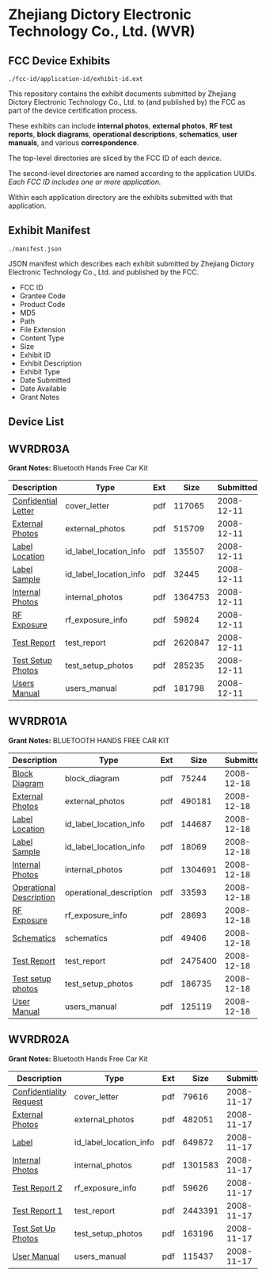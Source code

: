 # Zhejiang Dictory Electronic Technology Co., Ltd. (WVR)
## FCC Device Exhibits

```
./fcc-id/application-id/exhibit-id.ext
```

This repository contains the exhibit documents submitted by Zhejiang Dictory Electronic Technology Co., Ltd. to (and published by) the FCC as part of the device certification process.

These exhibits can include **internal photos**, **external photos**, **RF test reports**, **block diagrams**, **operational descriptions**, **schematics**, **user manuals**, and various **correspondence**.

The top-level directories are sliced by the FCC ID of each device.

The second-level directories are named according to the application UUIDs. *Each FCC ID includes one or more application.*

Within each application directory are the exhibits submitted with that application. 

## Exhibit Manifest

```
./manifest.json
```

JSON manifest which describes each exhibit submitted by Zhejiang Dictory Electronic Technology Co., Ltd. and published by the FCC.

- FCC ID
- Grantee Code
- Product Code
- MD5
- Path
- File Extension
- Content Type
- Size
- Exhibit ID
- Exhibit Description
- Exhibit Type
- Date Submitted
- Date Available
- Grant Notes

## Device List
## WVRDR03A
**Grant Notes:** Bluetooth Hands Free Car Kit

| Description | Type | Ext | Size | Submitted | Available |
| ----------- | ---- | --- | ---- | --------- | --------- |
| [Confidential Letter](WVRDR03A/7aed5b7f425bba2fca55b147353f39f7/1042929.pdf) | cover_letter | pdf | 117065 | 2008-12-11 | 2008-12-12 |
| [External Photos](WVRDR03A/7aed5b7f425bba2fca55b147353f39f7/1042930.pdf) | external_photos | pdf | 515709 | 2008-12-11 | 2008-12-12 |
| [Label Location](WVRDR03A/7aed5b7f425bba2fca55b147353f39f7/1042932.pdf) | id_label_location_info | pdf | 135507 | 2008-12-11 | 2008-12-12 |
| [Label Sample](WVRDR03A/7aed5b7f425bba2fca55b147353f39f7/1042933.pdf) | id_label_location_info | pdf | 32445 | 2008-12-11 | 2008-12-12 |
| [Internal Photos](WVRDR03A/7aed5b7f425bba2fca55b147353f39f7/1042931.pdf) | internal_photos | pdf | 1364753 | 2008-12-11 | 2008-12-12 |
| [RF Exposure](WVRDR03A/7aed5b7f425bba2fca55b147353f39f7/1042934.pdf) | rf_exposure_info | pdf | 59824 | 2008-12-11 | 2008-12-12 |
| [Test Report](WVRDR03A/7aed5b7f425bba2fca55b147353f39f7/1042935.pdf) | test_report | pdf | 2620847 | 2008-12-11 | 2008-12-12 |
| [Test Setup Photos](WVRDR03A/7aed5b7f425bba2fca55b147353f39f7/1042936.pdf) | test_setup_photos | pdf | 285235 | 2008-12-11 | 2008-12-12 |
| [Users Manual](WVRDR03A/7aed5b7f425bba2fca55b147353f39f7/1042937.pdf) | users_manual | pdf | 181798 | 2008-12-11 | 2008-12-12 |
## WVRDR01A
**Grant Notes:** BLUETOOTH HANDS FREE CAR KIT

| Description | Type | Ext | Size | Submitted | Available |
| ----------- | ---- | --- | ---- | --------- | --------- |
| [Block Diagram](WVRDR01A/6bee236bbff033a06d12ab3592bb327f/1046464.pdf) | block_diagram | pdf | 75244 | 2008-12-18 | 2008-12-18 |
| [External Photos](WVRDR01A/6bee236bbff033a06d12ab3592bb327f/1046465.pdf) | external_photos | pdf | 490181 | 2008-12-18 | 2008-12-18 |
| [Label Location](WVRDR01A/6bee236bbff033a06d12ab3592bb327f/1046467.pdf) | id_label_location_info | pdf | 144687 | 2008-12-18 | 2008-12-18 |
| [Label Sample](WVRDR01A/6bee236bbff033a06d12ab3592bb327f/1046468.pdf) | id_label_location_info | pdf | 18069 | 2008-12-18 | 2008-12-18 |
| [Internal Photos](WVRDR01A/6bee236bbff033a06d12ab3592bb327f/1046466.pdf) | internal_photos | pdf | 1304691 | 2008-12-18 | 2008-12-18 |
| [Operational Description](WVRDR01A/6bee236bbff033a06d12ab3592bb327f/1046469.pdf) | operational_description | pdf | 33593 | 2008-12-18 | 2008-12-18 |
| [RF Exposure](WVRDR01A/6bee236bbff033a06d12ab3592bb327f/1046470.pdf) | rf_exposure_info | pdf | 28693 | 2008-12-18 | 2008-12-18 |
| [Schematics](WVRDR01A/6bee236bbff033a06d12ab3592bb327f/1046471.pdf) | schematics | pdf | 49406 | 2008-12-18 | 2008-12-18 |
| [Test Report](WVRDR01A/6bee236bbff033a06d12ab3592bb327f/1046472.pdf) | test_report | pdf | 2475400 | 2008-12-18 | 2008-12-18 |
| [Test setup photos](WVRDR01A/6bee236bbff033a06d12ab3592bb327f/1046473.pdf) | test_setup_photos | pdf | 186735 | 2008-12-18 | 2008-12-18 |
| [User Manual](WVRDR01A/6bee236bbff033a06d12ab3592bb327f/1046474.pdf) | users_manual | pdf | 125119 | 2008-12-18 | 2008-12-18 |
## WVRDR02A
**Grant Notes:** Bluetooth Hands Free Car Kit

| Description | Type | Ext | Size | Submitted | Available |
| ----------- | ---- | --- | ---- | --------- | --------- |
| [Confidentiality Request](WVRDR02A/2443a67cd8cf219ead41504a5fae1d36/1031198.pdf) | cover_letter | pdf | 79616 | 2008-11-17 | 2008-11-17 |
| [External Photos](WVRDR02A/2443a67cd8cf219ead41504a5fae1d36/1031197.pdf) | external_photos | pdf | 482051 | 2008-11-17 | 2008-11-17 |
| [Label](WVRDR02A/2443a67cd8cf219ead41504a5fae1d36/1031200.pdf) | id_label_location_info | pdf | 649872 | 2008-11-17 | 2008-11-17 |
| [Internal Photos](WVRDR02A/2443a67cd8cf219ead41504a5fae1d36/1031199.pdf) | internal_photos | pdf | 1301583 | 2008-11-17 | 2008-11-17 |
| [Test Report 2](WVRDR02A/2443a67cd8cf219ead41504a5fae1d36/1031201.pdf) | rf_exposure_info | pdf | 59626 | 2008-11-17 | 2008-11-17 |
| [Test Report 1](WVRDR02A/2443a67cd8cf219ead41504a5fae1d36/1031195.pdf) | test_report | pdf | 2443391 | 2008-11-17 | 2008-11-17 |
| [Test Set Up Photos](WVRDR02A/2443a67cd8cf219ead41504a5fae1d36/1031202.pdf) | test_setup_photos | pdf | 163196 | 2008-11-17 | 2008-11-17 |
| [User Manual](WVRDR02A/2443a67cd8cf219ead41504a5fae1d36/1031196.pdf) | users_manual | pdf | 115437 | 2008-11-17 | 2008-11-17 |
